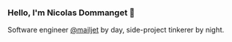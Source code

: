 ### Hello, I'm Nicolas Dommanget 👋

Software engineer [@mailjet](https://github.com/mailgun) by day, side-project tinkerer by night.
